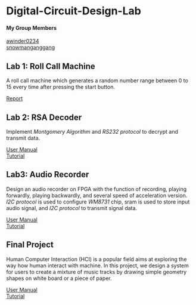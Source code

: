 # Digital-Circuit-Design-Lab

#### My Group Members

[awinder0234](https://github.com/awinder0230)  
[snowmanganggang](https://github.com/snowmanganggang)

## Lab 1: Roll Call Machine

A roll call machine which generates a random number range between 0 to 15 every time after pressing the start button.

[Report](https://github.com/02stevenyang850527/Digital-Circuit-Design-Lab/blob/master/lab1/report/Report.pdf)

## Lab 2: RSA Decoder

Implement *Montgomery Algorithm* and *RS232 protocol* to decrypt and transmit data.

[User Manual](https://github.com/02stevenyang850527/Digital-Circuit-Design-Lab/blob/master/lab2/report/User_Manual.pdf)  
[Tutorial](https://github.com/02stevenyang850527/Digital-Circuit-Design-Lab/blob/master/lab2/report/Tutorial.pdf)

## Lab3: Audio Recorder

Design an audio recorder on FPGA with the function of recording, playing forwardly, playing backwardly, and several speed of acceleration version. *I2C protocol* is used to configure *WM8731* chip, sram is used to store input audio signal, and *I2C protocol* to transmit signal data.

[User Manual](https://github.com/02stevenyang850527/Digital-Circuit-Design-Lab/blob/master/lab3/report/User_Manual.pdf)  
[Tutorial](https://github.com/02stevenyang850527/Digital-Circuit-Design-Lab/blob/master/lab3/report/Tutorial.pdf)

## Final Project

Human Computer Interaction (HCI) is a popular field aims at exploring the way how human interact with machine. In this project, we design a system for users to create a mixture of music tracks by drawing simple geometry shapes on white board or a piece of paper.  

[User Manual](https://github.com/02stevenyang850527/Digital-Circuit-Design-Lab/blob/master/final/report/Final%20Project%20User%20Manual.pdf)  
[Tutorial](https://github.com/02stevenyang850527/Digital-Circuit-Design-Lab/blob/master/final/report/Final%20Project%20Tutorial.pdf)

